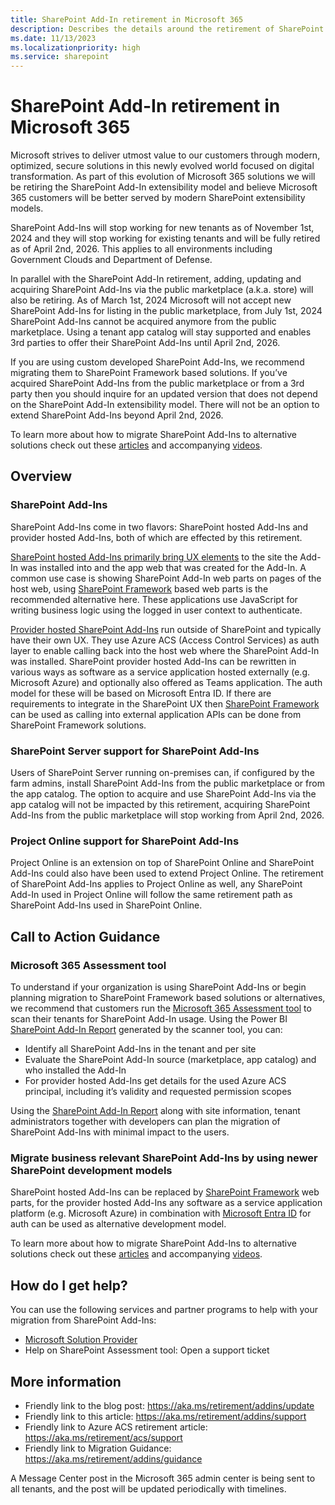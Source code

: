 ```yaml
---
title: SharePoint Add-In retirement in Microsoft 365
description: Describes the details around the retirement of SharePoint Add-In in Microsoft 365.
ms.date: 11/13/2023
ms.localizationpriority: high
ms.service: sharepoint
---
```


# SharePoint Add-In retirement in Microsoft 365

Microsoft strives to deliver utmost value to our customers through modern, optimized, secure solutions in this newly evolved world focused on digital transformation. As part of this evolution of Microsoft 365 solutions we will be retiring the SharePoint Add-In extensibility model and believe Microsoft 365 customers will be better served by modern SharePoint extensibility models.

SharePoint Add-Ins will stop working for new tenants as of November 1st, 2024 and they will stop working for existing tenants and will be fully retired as of April 2nd, 2026. This applies to all environments including Government Clouds and Department of Defense.

In parallel with the SharePoint Add-In retirement, adding, updating and acquiring SharePoint Add-Ins via the public marketplace (a.k.a. store) will also be retiring. As of March 1st, 2024 Microsoft will not accept new SharePoint Add-Ins for listing in the public marketplace, from July 1st, 2024 SharePoint Add-Ins cannot be acquired anymore from the public marketplace. Using a tenant app catalog will stay supported and enables 3rd parties to offer their SharePoint Add-Ins until April 2nd, 2026.

If you are using custom developed SharePoint Add-Ins, we recommend migrating them to SharePoint Framework based solutions. If you’ve acquired SharePoint Add-Ins from the public marketplace or from a 3rd party then you should inquire for an updated version that does not depend on the SharePoint Add-In extensibility model. There will not be an option to extend SharePoint Add-Ins beyond April 2nd, 2026.

To learn more about how to migrate SharePoint Add-Ins to alternative solutions check out these [articles](https://aka.ms/retirement/addins/guidance) and accompanying [videos](https://aka.ms/sp/add-in/modernize/videos).

## Overview

### SharePoint Add-Ins

SharePoint Add-Ins come in two flavors: SharePoint hosted Add-Ins and provider hosted Add-Ins, both of which are effected by this retirement.

[SharePoint hosted Add-Ins primarily bring UX elements](sharepoint-add-ins.md#sharepoint-hosted-sharepoint-add-ins) to the site the Add-In was installed into and the app web that was created for the Add-In. A common use case is showing SharePoint Add-In web parts on pages of the host web, using [SharePoint Framework](https://aka.ms/spfx) based web parts is the recommended alternative here. These applications use JavaScript for writing business logic using the logged in user context to authenticate.

[Provider hosted SharePoint Add-Ins](sharepoint-add-ins.md#provider-hosted-sharepoint-add-ins) run outside of SharePoint and typically have their own UX. They use Azure ACS (Access Control Services) as auth layer to enable calling back into the host web where the SharePoint Add-In was installed. SharePoint provider hosted Add-Ins can be rewritten in various ways as software as a service application hosted externally (e.g. Microsoft Azure) and optionally also offered as Teams application. The auth model for these will be based on Microsoft Entra ID. If there are requirements to integrate in the SharePoint UX then [SharePoint Framework](https://aka.ms/spfx) can be used as calling into external application APIs can be done from SharePoint Framework solutions.

### SharePoint Server support for SharePoint Add-Ins

Users of SharePoint Server running on-premises can, if configured by the farm admins, install SharePoint Add-Ins from the public marketplace or from the app catalog. The option to acquire and use SharePoint Add-Ins via the app catalog will not be impacted by this retirement, acquiring SharePoint Add-Ins from the public marketplace will stop working from April 2nd, 2026.

### Project Online support for SharePoint Add-Ins

Project Online is an extension on top of SharePoint Online and SharePoint Add-Ins could also have been used to extend Project Online. The retirement of SharePoint Add-Ins applies to Project Online as well, any SharePoint Add-In used in Project Online will follow the same retirement path as SharePoint Add-Ins used in SharePoint Online.

## Call to Action Guidance

### Microsoft 365 Assessment tool

To understand if your organization is using SharePoint Add-Ins or begin planning migration to SharePoint Framework based solutions or alternatives, we recommend that customers run the [Microsoft 365 Assessment tool](https://aka.ms/assessment/addinsacs) to scan their tenants for SharePoint Add-In usage. Using the Power BI [SharePoint Add-In Report](https://aka.ms/assessment/addinsacsreport) generated by the scanner tool, you can:

- Identify all SharePoint Add-Ins in the tenant and per site
- Evaluate the SharePoint Add-In source (marketplace, app catalog) and who installed the Add-In
- For provider hosted Add-Ins get details for the used Azure ACS principal, including it’s validity and requested permission scopes

Using the [SharePoint Add-In Report](https://aka.ms/assessment/addinsacsreport) along with site information, tenant administrators together with developers can plan the migration of SharePoint Add-Ins with minimal impact to the users.

### Migrate business relevant SharePoint Add-Ins by using newer SharePoint development models

SharePoint hosted Add-Ins can be replaced by [SharePoint Framework](https://aka.ms/spfx) web parts, for the provider hosted Add-Ins any software as a service application platform (e.g. Microsoft Azure) in combination with [Microsoft Entra ID](https://learn.microsoft.com/azure/active-directory/develop/) for auth can be used as alternative development model.

To learn more about how to migrate SharePoint Add-Ins to alternative solutions check out these [articles](https://aka.ms/retirement/addins/guidance) and accompanying [videos](https://aka.ms/sp/add-in/modernize/videos).

## How do I get help?

You can use the following services and partner programs to help with your migration from SharePoint Add-Ins:

- [Microsoft Solution Provider](https://www.microsoft.com/en-us/solution-providers/home)
- Help on SharePoint Assessment tool: Open a support ticket

## More information

- Friendly link to the blog post: https://aka.ms/retirement/addins/update
- Friendly link to this article: https://aka.ms/retirement/addins/support
- Friendly link to Azure ACS retirement article: https://aka.ms/retirement/acs/support
- Friendly link to Migration Guidance: https://aka.ms/retirement/addins/guidance

A Message Center post in the Microsoft 365 admin center is being sent to all tenants, and the post will be updated periodically with timelines.
